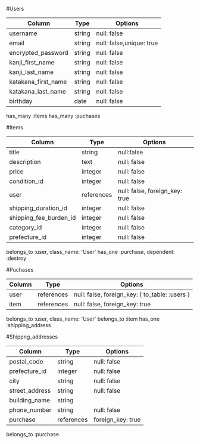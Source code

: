 #Users

|Column|Type|Options|
|------|----|-------|
| username | string | null: false|
| email | string | null: false,unique: true |
| encrypted_password | string | null: false |
| kanji_first_name | string | null: false |
| kanji_last_name | string | null: false |
| katakana_first_name | string |null: false|
| katakana_last_name | string | null: false |
| birthday | date | null: false |

has_many :items
has_many :puchases

#Items

|Column|Type|Options|
|------|----|-------|
| title | string | null:false |
| description | text | null: false |
| price | integer | null: false |
| condition_id | integer | null: false |
| user | references | null: false, foreign_key: true |
| shipping_duration_id | integer | null: false |
| shipping_fee_burden_id | integer | null: false |
| category_id | integer | null: false |
| prefecture_id | integer | null: false |

belongs_to :user, class_name: 'User'
has_one :purchase, dependent: :destroy

#Puchases

|Column|Type|Options|
|------|----|-------|
| user | references | null: false, foreign_key: { to_table: :users } |
| item | references | null: false, foreign_key: true |

 belongs_to :user, class_name: 'User'
 belongs_to :item
 has_one :shipping_address


#Shippng_addresses

|Column|Type|Options|
|------|----|-------|
| postal_code | string | null: false |
| prefecture_id | integer | null: false |
| city | string | null: false |
| street_address | string | null: false |
| building_name | string | |
| phone_number | string | null: false |
| purchase | references | foreign_key: true |

 belongs_to :purchase



